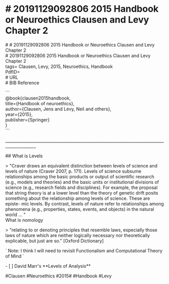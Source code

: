 # \# 20191129092806 2015 Handbook or Neuroethics Clausen and Levy Chapter 2

\# \# 20191129092806 2015 Handbook or Neuroethics Clausen and Levy Chapter 2\
\# 20191129092806 2015 Handbook or Neuroethics Clausen and Levy Chapter 2\
tags= Clausen, Levy, 2015, Neuroethics, Handbook\
PdfID=\
\# URL\
\# BIB Reference

\`\`\`\
\@book{clausen2015handbook,\
title={Handbook of neuroethics},\
author={Clausen, Jens and Levy, Neil and others},\
year={2015},\
publisher={Springer}\
}\
\`\`\`

\_\_\_\_\_\_\_\_\_\_\_\_\_\_\_\_\_\_\_\_\_\_\_\_\_\_\_\_\_\_\_\_\_\_\_\_\_\_\_\_\_\_\_\_\_\_\_\_\_\_\_\_\_\_\_\_\_\_\_\_\_\_\_\_\_\_\_\_\_\_\_\_\_\_\_\_\_\_\_\_\_\_\_\_\_\_\_\_\_\_\_\_\_

\#\# What is Levels

\> \"Craver draws an equivalent distinction between levels of science and levels of nature (Craver 2007, p. 171). Levels of science subsume relationships among the basic products or output of scientific research (e.g., models and theories) and the basic units or institutional divisions of science (e.g., research fields and disciplines). For example, the proposal that string theory is at a lower level than the theory of genetic drift posits something about the relationship among levels of science. These are episte- mic levels. By contrast, levels of nature refer to relationships among phenomena (e.g., properties, states, events, and objects) in the natural world ... \"\
What is nomology

\> \"relating to or denoting principles that resemble laws, especially those laws of nature which are neither logically necessary nor theoretically explicable, but just are so." \[Oxford Dictionary\]

\` Note: I think I will need to revisit Functionalism and Computational Theory of Mind \`

\- \[ \] David Marr's \*\*Levels of Analysis\*\*

\#Clausen \#Neuroethics \#2015\# \#Handbook \#Levy
